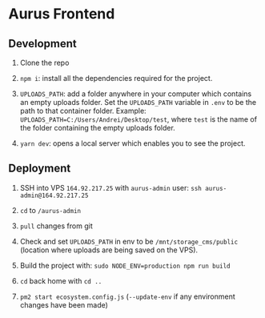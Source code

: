 # Aurus Frontend

## Development

1. Clone the repo

2. `npm i`: install all the dependencies required for the project.

3. `UPLOADS_PATH`: add a folder anywhere in your computer which contains an empty uploads folder. Set the `UPLOADS_PATH` variable in `.env` to be the path to that container folder. Example: `UPLOADS_PATH=C:/Users/Andrei/Desktop/test`, where `test` is the name of the folder containing the empty uploads folder.

4. `yarn dev`: opens a local server which enables you to see the project.

## Deployment

1. SSH into VPS `164.92.217.25` with `aurus-admin` user: `ssh aurus-admin@164.92.217.25`

2. `cd` to `/aurus-admin`

3. `pull` changes from git

4. Check and set `UPLOADS_PATH` in env to be `/mnt/storage_cms/public` (location where uploads are being saved on the VPS).

5. Build the project with: `sudo NODE_ENV=production npm run build`

6. `cd` back home with `cd ..`

7. `pm2 start ecosystem.config.js` (`--update-env` if any environment changes have been made)
